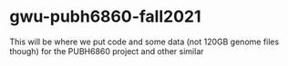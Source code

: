 # gwu-pubh6860-fall2021
This will be where we put code and some data (not 120GB genome files though) for the PUBH6860 project and other similar
